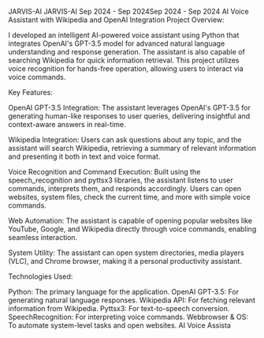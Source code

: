 
JARVIS-AI
JARVIS-AI
Sep 2024 - Sep 2024Sep 2024 - Sep 2024
AI Voice Assistant with Wikipedia and OpenAI Integration
Project Overview:

I developed an intelligent AI-powered voice assistant using Python that integrates OpenAI's GPT-3.5 model for advanced natural language understanding and response generation. The assistant is also capable of searching Wikipedia for quick information retrieval. This project utilizes voice recognition for hands-free operation, allowing users to interact via voice commands.

Key Features:

OpenAI GPT-3.5 Integration:
The assistant leverages OpenAI's GPT-3.5 for generating human-like responses to user queries, delivering insightful and context-aware answers in real-time.

Wikipedia Integration:
Users can ask questions about any topic, and the assistant will search Wikipedia, retrieving a summary of relevant information and presenting it both in text and voice format.

Voice Recognition and Command Execution:
Built using the speech_recognition and pyttsx3 libraries, the assistant listens to user commands, interprets them, and responds accordingly. Users can open websites, system files, check the current time, and more with simple voice commands.

Web Automation:
The assistant is capable of opening popular websites like YouTube, Google, and Wikipedia directly through voice commands, enabling seamless interaction.

System Utility:
The assistant can open system directories, media players (VLC), and Chrome browser, making it a personal productivity assistant.

Technologies Used:

Python: The primary language for the application.
OpenAI GPT-3.5: For generating natural language responses.
Wikipedia API: For fetching relevant information from Wikipedia.
Pyttsx3: For text-to-speech conversion.
SpeechRecognition: For interpreting voice commands.
Webbrowser & OS: To automate system-level tasks and open websites.
AI Voice Assista

